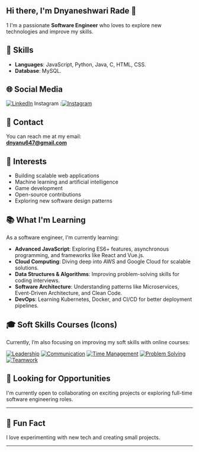 ## Hi there, I'm Dnyaneshwari Rade 👋
1
 I'm a passionate **Software Engineer** who loves to explore new technologies and improve my skills.

## 🔧 Skills

- **Languages**: JavaScript, Python, Java, C, HTML, CSS.
- **Database**: MySQL.

## 🌐 Social Media
[![LinkedIn](https://img.shields.io/badge/LinkedIn-Connect-blue?logo=linkedin&logoColor=white)](https://www.linkedin.com/in/www.linkedin.com/in/dnyaneshwari-rade-838175362/)
Instagram :[![Instagram](https://img.shields.io/badge/Instagram-Follow-purple?logo=instagram&logoColor=white)](https://www.instagram.com/dnyaneshwari_rade_1922/)


## 📧 Contact

You can reach me at my email:  
**[dnyanu647@gmail.com](mailto:your.email@example.com)**

## 🚀 Interests

- Building scalable web applications
- Machine learning and artificial intelligence
- Game development
- Open-source contributions
- Exploring new software design patterns

## 📚 What I'm Learning

As a software engineer, I'm currently learning:

- **Advanced JavaScript**: Exploring ES6+ features, asynchronous programming, and frameworks like React and Vue.js.
- **Cloud Computing**: Diving deep into AWS and Google Cloud for scalable solutions.
- **Data Structures & Algorithms**: Improving problem-solving skills for coding interviews.
- **Software Architecture**: Understanding patterns like Microservices, Event-Driven Architecture, and Clean Code.
- **DevOps**: Learning Kubernetes, Docker, and CI/CD for better deployment pipelines.

## 🎓 Soft Skills Courses (Icons)

Currently, I’m also focusing on improving my soft skills with online courses:

[![Leadership](https://img.icons8.com/ios/50/000000/leader.png)](https://www.udemy.com/course/leadership-101/)
[![Communication](https://img.icons8.com/ios/50/000000/chat.png)](https://www.udemy.com/course/communication-skills/)
[![Time Management](https://img.icons8.com/ios/50/000000/clock.png)](https://www.udemy.com/course/time-management/)
[![Problem Solving](https://img.icons8.com/ios/50/000000/brain.png)](https://www.udemy.com/course/problem-solving/)
[![Teamwork](https://img.icons8.com/ios/50/000000/teamwork.png)](https://www.udemy.com/course/teamwork/)

## 🎯 Looking for Opportunities

I'm currently open to collaborating on exciting projects or exploring full-time software engineering roles. 

---
## 🤖 Fun Fact
I love experimenting with new tech and creating small projects.

---

<p align="center">
</p>
